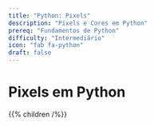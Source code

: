```yaml
---
title: "Python: Pixels"
description: "Pixels e Cores em Python"
prereq: "Fundamentos de Python"
difficulty: "Intermediário"
icon: "fab fa-python"
draft: false
---
```


# Pixels em Python
{{% children /%}}